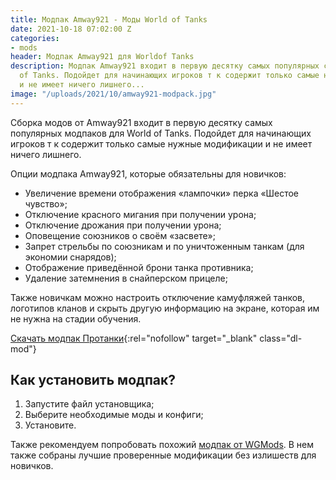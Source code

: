```yaml
---
title: Модпак Amway921 - Моды World of Tanks
date: 2021-10-18 07:02:00 Z
categories:
- mods
header: Модпак Amway921 для Worldof Tanks
description: Модпак Amway921 входит в первую десятку самых популярных сборок для World
  of Tanks. Подойдет для начинающих игроков т к содержит только самые нужные модификации
  и не имеет ничего лишнего...
image: "/uploads/2021/10/amway921-modpack.jpg"
---
```


Сборка модов от Amway921 входит в первую десятку самых популярных модпаков для World of Tanks. Подойдет для начинающих игроков т к содержит только самые нужные модификации и не имеет ничего лишнего.

Опции модпака Amway921, которые обязательны для новичков:

* Увеличение времени отображения «лампочки» перка «Шестое чувство»;
* Отключение красного мигания при получении урона;
* Отключение дрожания при получении урона;
* Оповещение союзников о своём «засвете»;
* Запрет стрельбы по союзникам и по уничтоженным танкам (для экономии снарядов);
* Отображение приведённой брони танка противника;
* Удаление затемнения в снайперском прицеле;

Также новичкам можно настроить отключение камуфляжей танков, логотипов кланов и скрыть другую информацию на экране, которая им не нужна на стадии обучения.

[Скачать модпак Протанки](https://wgmods.net/95/){:rel="nofollow" target="_blank" class="dl-mod"}

## Как установить модпак?

1. Запустите файл установщика;
2. Выберите необходимые моды и конфиги;
3. Установите.

Также рекомендуем попробовать похожий [модпак от WGMods](https://worldoftanks.tk/modpak-ot-wgmods-mody-world-of-tanks). В нем также собраны лучшие проверенные модификации без излишеств для новичков.